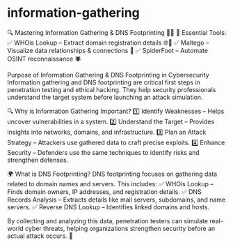 # information-gathering
🔍 Mastering Information Gathering &amp;
DNS Footprinting 🕵️‍♂️ 
🚀 Essential Tools:
✅ WHOis Lookup – Extract domain registration details 🌐📜
✅ Maltego – Visualize data relationships &amp; connections 🔗 
✅ SpiderFoot – Automate OSINT reconnaissance 🕷️

Purpose of Information Gathering & DNS Footprinting in Cybersecurity
Information gathering and DNS footprinting are critical first steps in penetration testing and ethical hacking. They help security professionals understand the target system before launching an attack simulation.

🔍 Why is Information Gathering Important?
1️⃣ Identify Weaknesses – Helps uncover vulnerabilities in a system.
2️⃣ Understand the Target – Provides insights into networks, domains, and infrastructure.
3️⃣ Plan an Attack Strategy – Attackers use gathered data to craft precise exploits.
4️⃣ Enhance Security – Defenders use the same techniques to identify risks and strengthen defenses.

🌍 What is DNS Footprinting?
DNS footprinting focuses on gathering data related to domain names and servers. This includes:
✅ WHOis Lookup – Finds domain owners, IP addresses, and registration details.
✅ DNS Records Analysis – Extracts details like mail servers, subdomains, and name servers.
✅ Reverse DNS Lookup – Identifies linked domains and hosts.

By collecting and analyzing this data, penetration testers can simulate real-world cyber threats, helping organizations strengthen security before an actual attack occurs. 🚀
